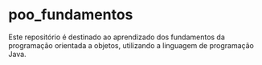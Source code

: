 # poo_fundamentos
Este repositório é destinado ao aprendizado dos fundamentos da programação orientada a objetos, utilizando a linguagem de programação Java.
